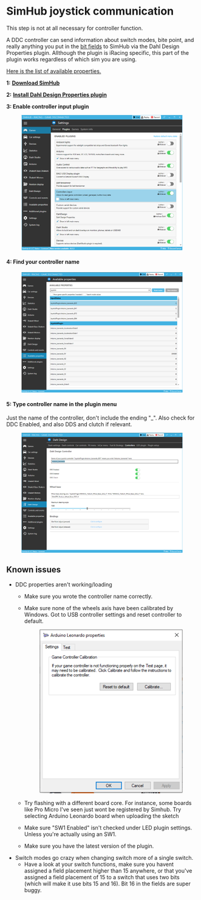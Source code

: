 # SimHub joystick communication

This step is not at all necessary for controller function.

A DDC controller can send information about switch modes, bite point, and really anything you put in the [bit fields](../3.-coding/advanced/field-placement.md) to SimHub via the Dahl Design Properties plugin. Allthough the plugin is iRacing specific, this part of the plugin works regardless of which sim you are using.&#x20;

[Here is the list of available properties.](https://dahl-design.gitbook.io/properties/properties/ddc)

**1:** [**Download SimHub**](https://www.simhubdash.com/download-2/)

**2:** [**Install Dahl Design Properties plugin**](https://dahl-design.gitbook.io/properties/introduction/install)

**3: Enable controller input plugin**

<figure><img src="../.gitbook/assets/image (1) (1) (1) (1) (1).png" alt=""><figcaption></figcaption></figure>

#### 4: Find your controller name

<figure><img src="../.gitbook/assets/image (2) (1) (2).png" alt=""><figcaption></figcaption></figure>

#### 5: Type controller name in the plugin menu

Just the name of the controller, don't include the ending "\_". Also check for DDC Enabled, and also DDS and clutch if relevant.

<figure><img src="../.gitbook/assets/image (4) (1).png" alt=""><figcaption></figcaption></figure>

## Known issues

* DDC properties aren't working/loading
  * Make sure you wrote the controller name correctly.
  *   Make sure none of the wheels axis have been calibrated by Windows. Got to USB controller settings and reset controller to default.

      <figure><img src="../.gitbook/assets/image (5) (2) (1).png" alt=""><figcaption></figcaption></figure>
  * Try flashing with a different board core. For instance, some boards like Pro Micro I've seen just wont be registered by Simhub. Try selecting Arduino Leonardo board when uploading the sketch
  * Make sure "SW1 Enabled" isn't checked under LED plugin settings. Unless you're actually using an SW1.&#x20;
  * Make sure you have the latest version of the plugin.
* Switch modes go crazy when changing switch more of a single switch.
  * Have a look at your switch functions, make sure you havent assigned a field placement higher than 15 anywhere, or that you've assigned a field placement of 15 to a switch that uses two bits (which will make it use bits 15 and 16). Bit 16 in the fields are super buggy.

